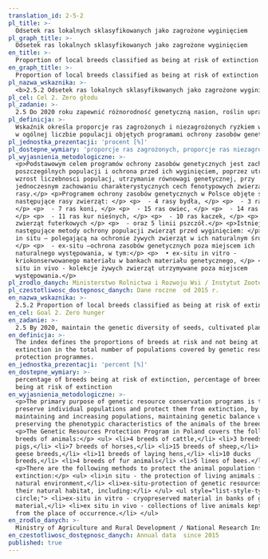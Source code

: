 ```yaml
---
translation_id: 2-5-2
pl_title: >-
  Odsetek ras lokalnych sklasyfikowanych jako zagrożone wyginięciem
pl_graph_title: >-
  Odsetek ras lokalnych sklasyfikowanych jako zagrożone wyginięciem
en_title: >-
  Proportion of local breeds classified as being at risk of extinction
en_graph_title: >-
  Proportion of local breeds classified as being at risk of extinction
pl_nazwa_wskaznika: >-
  <b>2.5.2 Odsetek ras lokalnych sklasyfikowanych jako zagrożone wyginięciem</b>
pl_cel: Cel 2. Zero głodu
pl_zadanie: >-
  2.5 Do 2020 roku zapewnić różnorodność genetyczną nasion, roślin uprawnych, zwierząt hodowlanych i udomowionych oraz powiązanych z nimi dzikich gatunków, w tym poprzez skutecznie zarządzane i różnorodne banki nasion i roślin na poziomie krajowym, regionalnym i międzynarodowym, jak również promować uczciwy i sprawiedliwy podział oraz dostęp do korzyści płynących z wykorzystania zasobów genetycznych oraz związanej z nimi tradycyjnej wiedzy, zgodnie z ustaleniami na szczeblu międzynarodowym
pl_definicja: >-
  Wskaźnik określa proporcje ras zagrożonych i niezagrożonych ryzkiem wyginięcia
  w ogólnej liczbie populacji objętych programami ochrony zasobów genetycznych.
pl_jednostka_prezentacji: 'procent [%]'
pl_dostepne_wymiary: 'proporcje ras zagrożonych, proporcje ras niezagrożonych'
pl_wyjasnienia_metodologiczne: >-
  <p>Podstawowym celem programów ochrony zasobów genetycznych jest zachowanie
  poszczególnych populacji i ochrona przed ich wyginięciem, poprzez utrzymanie i
  wzrost liczebnosci populacj, utrzymanie równowagi genetycznej, przy
  jednoczesnym zachowaniu charakterystycznych cech fenotypowych zwierząt danej
  rasy.</p> <p>Programem ochrony zasobów genetycznych w Polsce objęte są
  następujące rasy zwierząt: </p> <p>  - 4 rasy bydła, </p> <p>  - 3 rasy świń,
  </p> <p>  - 7 ras koni, </p> <p>  - 15 ras owiec, </p> <p>  - 14 ras gęsi,
  </p> <p>  - 11 ras kur nieśnych, </p> <p>  - 10 ras kaczek, </p> <p>  - 4 rasy
  zwierząt futerkowych </p> <p>  - oraz 5 linii pszczół.</p> <p>Istnieją
  następujące metody ochrony populacji zwierząt przed wyginięciem: </p> <p>  -
  in situ – polegającą na ochronie żywych zwierząt w ich naturalnym środowisku,
  </p> <p>  - ex-situ –ochrona zasobów genetycznych poza miejscem ich
  naturalnego występowania, w tym:</p> <p>  • ex-situ in vitro -
  kriokonserwowanego materiału w bankach materiału genetycznego, </p> <p>  • ex
  situ in vivo - kolekcje żywych zwierząt utrzymywane poza miejscem
  występowania.</p>
pl_zrodlo_danych: Ministerstwo Rolnictwa i Rozwoju Wsi / Instytut Zootechniki
pl_czestotliwosc_dostępnosc_danych: Dane roczne  od 2015 r.
en_nazwa_wskaznika: >-
  2.5.2 Proportion of local breeds classified as being at risk of extinction
en_cel: Goal 2. Zero hunger
en_zadanie: >-
  2.5 By 2020, maintain the genetic diversity of seeds, cultivated plants and farmed and domesticated animals and their related wild species, including through soundly managed and diversified seed and plant banks at the national, regional and international levels, and promote access to and fair and equitable sharing of benefits arising from the utilization of genetic resources and associated traditional knowledge, as internationally agreed.
en_definicja: >-
  The index defines the proportions of breeds at risk and not being at risk of
  extinction in the total number of populations covered by genetic resource
  protection programmes.
en_jednostka_prezentacji: 'percent [%]'
en_dostepne_wymiary: >-
  percentage of breeds being at risk of extinction, percentage of breeds not
  being at risk of extinction
en_wyjasnienia_metodologiczne: >-
  <p>The primary purpose of genetic resource conservation programs is to
  preserve individual populations and protect them from extinction, by
  maintaining and increasing populations, maintaining genetic balance while
  preserving the phenotypic characteristics of the animals of the breed.</p>
  <p>The Genetic Resources Protection Program in Poland covers the following
  breeds of animals:</p> <ul> <li>4 breeds of cattle,</li> <li>3 breeds of
  pigs,</li> <li>7 breeds of horses,</li> <li>15 breeds of sheep,</li> <li>14
  geese breeds,</li> <li>11 breeds of laying hens,</li> <li>10 ducks
  breeds,</li> <li>4 breeds of fur animals</li> <li>5 lines of bees.</li> </ul>
  <p>There are the following methods to protect the animal population from
  extinction:</p> <ul> <li>in situ - the protection of living animals in their
  natural environment,</li> <li>ex-situ-protection of genetic resources beyond
  their natural habitat, including:</li> </ul> <ul style="list-style-type:
  circle;"> <li>ex-situ in vitro - cryopreserved material in banks of genetic
  material,</li> <li>ex situ in vivo - collections of live animals kept away
  from the place of occurrence.</li> </ul>
en_zrodlo_danych: >-
  Ministry of Agriculture and Rural Development / National Research Institute of Animal Production
en_czestotliwosc_dostępnosc_danych: Annual data  since 2015
published: true
---
```

